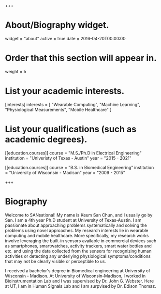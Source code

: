 +++
# About/Biography widget.
widget = "about"
active = true
date = 2016-04-20T00:00:00

# Order that this section will appear in.
weight = 5

# List your academic interests.
[interests]
  interests = [
    "Wearable Computing",
    "Machine Learning",
    "Physiological Measurements",
    "Mobile Healthcare"
  ]

# List your qualifications (such as academic degrees).
[[education.courses]]
  course = "M.S./Ph.D in Electrical Engineering"
  institution = "Univeristy of Texas - Austin"
  year = "2015 - 2021"

[[education.courses]]
  course = "B.S. in Biomedical Engineering"
  institution = "University of Wisconsin - Madison"
  year = "2009 - 2015"
 
+++

# Biography
Welcome to SANsational! My name is Keum San Chun, and I usually go by San. I am a 4th year Ph.D student at University of Texas-Austin. I am passionate about approaching problems systematically and solving the problems using novel approaches. My research interests lie in wearable computing and mobile healthcare. More specifically, my research works involve leveraging the built-in sensors available in commercial devices such as smartphones, smartwatches, activity trackers, smart water bottles and etc. and using the data collected from the sensors for recognizing human activities or detecting any underlying physiological symptoms/conditions that may not be clearly visible or perceptible to us. 

I received a bachelor's degree in Biomedical engineering at University of Wisconsin - Madison. At University of Wisconsin-Madison, I worked in Bioinstrumentation Lab and I was supervised by Dr. John G. Webster. Here at UT, I am in Human Signals Lab and I am surpvised by Dr. Edison Thomaz.
